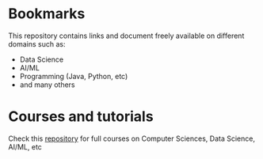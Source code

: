 # Bookmarks
This repository contains links and document freely available on different domains such as:
- Data Science
- AI/ML
- Programming (Java, Python, etc)
- and many others

# Courses and tutorials

Check this [repository](https://github.com/Developer-Y/cs-video-courses) for full courses on Computer Sciences, Data Science, AI/ML, etc
